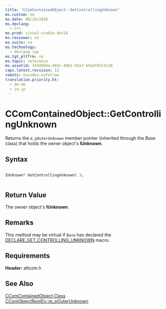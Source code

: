 ```yaml
---
title: "CComContainedObject::GetControllingUnknown"
ms.custom: na
ms.date: 09/19/2016
ms.devlang: 
  - C++
ms.prod: visual-studio-dev14
ms.reviewer: na
ms.suite: na
ms.technology: 
  - devlang-cpp
ms.tgt_pltfrm: na
ms.topic: reference
ms.assetid: 343ddb9a-483c-49b2-93a7-65e5f67c4c28
caps.latest.revision: 12
robots: noindex,nofollow
translation.priority.ht: 
  - de-de
  - ja-jp
---
```

# CComContainedObject::GetControllingUnknown
Returns the `m_pOuterUnknown` member pointer (inherited through the *Base* class) that holds the owner object's **IUnknown**.  
  
## Syntax  
  
```  
  
IUnknown* GetControllingUnknown( );  
  
```  
  
## Return Value  
 The owner object's **IUnknown**.  
  
## Remarks  
 This method may be virtual if `Base` has declared the [DECLARE_GET_CONTROLLING_UNKNOWN](../vs140/DECLARE_GET_CONTROLLING_UNKNOWN.md) macro.  
  
## Requirements  
 **Header:** atlcom.h  
  
## See Also  
 [CComContainedObject Class](../vs140/CComContainedObject-Class.md)   
 [CComObjectRootEx::m_pOuterUnknown](../vs140/CComObjectRootEx--m_pOuterUnknown.md)
